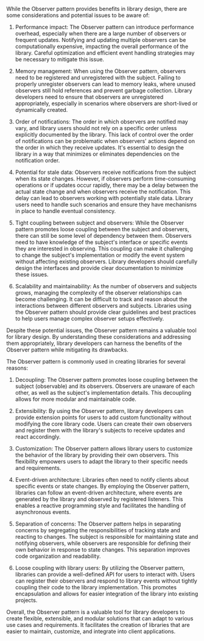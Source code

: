 While the Observer pattern provides benefits in library design, there are some considerations and potential issues to be aware of:

1. Performance impact: The Observer pattern can introduce performance overhead, especially when there are a large number of observers or frequent updates. Notifying and updating multiple observers can be computationally expensive, impacting the overall performance of the library. Careful optimization and efficient event handling strategies may be necessary to mitigate this issue.

2. Memory management: When using the Observer pattern, observers need to be registered and unregistered with the subject. Failing to properly unregister observers can lead to memory leaks, where unused observers still hold references and prevent garbage collection. Library developers need to ensure that observers are unregistered appropriately, especially in scenarios where observers are short-lived or dynamically created.

3. Order of notifications: The order in which observers are notified may vary, and library users should not rely on a specific order unless explicitly documented by the library. This lack of control over the order of notifications can be problematic when observers' actions depend on the order in which they receive updates. It's essential to design the library in a way that minimizes or eliminates dependencies on the notification order.

4. Potential for stale data: Observers receive notifications from the subject when its state changes. However, if observers perform time-consuming operations or if updates occur rapidly, there may be a delay between the actual state change and when observers receive the notification. This delay can lead to observers working with potentially stale data. Library users need to handle such scenarios and ensure they have mechanisms in place to handle eventual consistency.

5. Tight coupling between subject and observers: While the Observer pattern promotes loose coupling between the subject and observers, there can still be some level of dependency between them. Observers need to have knowledge of the subject's interface or specific events they are interested in observing. This coupling can make it challenging to change the subject's implementation or modify the event system without affecting existing observers. Library developers should carefully design the interfaces and provide clear documentation to minimize these issues.

6. Scalability and maintainability: As the number of observers and subjects grows, managing the complexity of the observer relationships can become challenging. It can be difficult to track and reason about the interactions between different observers and subjects. Libraries using the Observer pattern should provide clear guidelines and best practices to help users manage complex observer setups effectively.

Despite these potential issues, the Observer pattern remains a valuable tool for library design. By understanding these considerations and addressing them appropriately, library developers can harness the benefits of the Observer pattern while mitigating its drawbacks.


The Observer pattern is commonly used in creating libraries for several reasons:

1. Decoupling: The Observer pattern promotes loose coupling between the subject (observable) and its observers. Observers are unaware of each other, as well as the subject's implementation details. This decoupling allows for more modular and maintainable code.

2. Extensibility: By using the Observer pattern, library developers can provide extension points for users to add custom functionality without modifying the core library code. Users can create their own observers and register them with the library's subjects to receive updates and react accordingly.

3. Customization: The Observer pattern allows library users to customize the behavior of the library by providing their own observers. This flexibility empowers users to adapt the library to their specific needs and requirements.

4. Event-driven architecture: Libraries often need to notify clients about specific events or state changes. By employing the Observer pattern, libraries can follow an event-driven architecture, where events are generated by the library and observed by registered listeners. This enables a reactive programming style and facilitates the handling of asynchronous events.

5. Separation of concerns: The Observer pattern helps in separating concerns by segregating the responsibilities of tracking state and reacting to changes. The subject is responsible for maintaining state and notifying observers, while observers are responsible for defining their own behavior in response to state changes. This separation improves code organization and readability.

6. Loose coupling with library users: By utilizing the Observer pattern, libraries can provide a well-defined API for users to interact with. Users can register their observers and respond to library events without tightly coupling their code to the library implementation. This promotes encapsulation and allows for easier integration of the library into existing projects.

Overall, the Observer pattern is a valuable tool for library developers to create flexible, extensible, and modular solutions that can adapt to various use cases and requirements. It facilitates the creation of libraries that are easier to maintain, customize, and integrate into client applications.